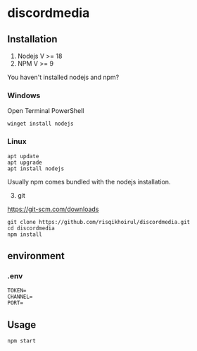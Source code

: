 # discordmedia

## Installation
1. Nodejs V >= 18
2. NPM V >= 9

You haven't installed nodejs and npm? 
### Windows
Open Terminal PowerShell
```
winget install nodejs
```
### Linux
```
apt update
apt upgrade
apt install nodejs
```
Usually npm comes bundled with the nodejs installation.

3. git

https://git-scm.com/downloads
```
git clone https://github.com/risqikhoirul/discordmedia.git
cd discordmedia
npm install
```

## environment
### .env
```
TOKEN=
CHANNEL=
PORT=
```

## Usage

```
npm start
```
